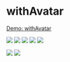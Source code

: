 # withAvatar

[Demo: withAvatar](https://demo.withavatar.shop)

<img src="https://img.shields.io/badge/Vue-4FC08D?style=for-the-badge&logo=Vue.js&logoColor=white"> <img src="https://img.shields.io/badge/TypeScript-3178C6?style=for-the-badge&logo=TypeScript&logoColor=white">
<img src="https://img.shields.io/badge/Vite-646CFF?style=for-the-badge&logo=vite&logoColor=white"> <img src="https://img.shields.io/badge/Three.js-000000?style=for-the-badge&logo=Three.js&logoColor=white"> <img src="https://img.shields.io/badge/TailwindCSS-06B6D4?style=for-the-badge&logo=Tailwind CSS&logoColor=white">

<img src="https://img.shields.io/badge/TroisJS-FFCC01?style=for-the-badge&logoColor=white"> <img src="https://img.shields.io/badge/daisyUI-570DF8?style=for-the-badge&logoColor=white"> 
